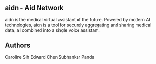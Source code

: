 ## aidn - Aid Network 
aidn is the medical virtual assistant of the future. Powered by modern AI technologies, aidn is a tool for securely aggregating and sharing medical data, all combined into a single voice assistant.

## Authors

Caroline Sih
Edward Chen
Subhankar Panda
